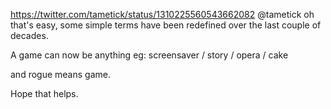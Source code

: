 https://twitter.com/tametick/status/1310225560543662082 @tametick oh that's easy, some simple terms have been redefined over the last couple of decades.

A game can now be anything eg:  screensaver / story / opera / cake 

and rogue means game.

Hope that helps.